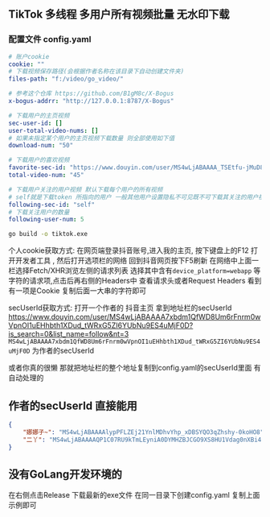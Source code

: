 <!--
 * @Date: 2023-05-13 18:15:27
 * @LastEditors: root-wang && 276211640@qq.com
 * @LastEditTime: 2023-05-15 18:43:03
 * @FilePath: \TikTok\readme.md
 * @Description: Do not edit
-->
## TikTok 多线程 多用户所有视频批量 无水印下载

### 配置文件 config.yaml
```yaml
# 账户cookie
cookie: ""
# 下载视频保存路径(会根据作者名称在该目录下自动创建文件夹)
files-path: "f:/video/go_video/"

# 参考这个仓库 https://github.com/B1gM8c/X-Bogus
x-bogus-addrr: "http://127.0.0.1:8787/X-Bogus"

# 下载用户的主页视频
sec-user-id: []
user-total-video-nums: []
# 如果未指定某个用户的主页视频下载数量 则全部使用如下值
download-num: "50"

# 下载用户的喜欢视频
favorite-sec-id: "https://www.douyin.com/user/MS4wLjABAAAA_TSEtfu-jMuD8cUNzv_OmWSdm0_x4oe7lzqJTQrn5SHt1ttKe0APnfbEjsnRL-ZS?is_search=0&list_name=follow&nt=1&showTab=like"
total-video-num: "45"

# 下载用户关注的用户视频 默认下载每个用户的所有视频
# self就是下载token 所指向的用户 一般其他用户设置隐私不可见既不可下载其关注的用户视频
following-sec-id: "self"
# 下载关注用户的数量
following-user-num: 5
```

```bash
go build -o tiktok.exe
```

个人cookie获取方式: 
在网页端登录抖音账号,进入我的主页, 按下键盘上的F12 打开开发者工具 , 然后打开选项栏的网络 回到抖音网页按下F5刷新 在网络中上面一栏选择Fetch/XHR浏览左侧的请求列表 选择其中含有`device_platform=webapp`
等字符的请求项,点击后再右侧的Headers中 查看请求头或者Request Headers 看到有一项是Cookie 复制后面一大串的字符即可

secUserId获取方式:
打开一个作者的 抖音主页 拿到地址栏的secUserId
https://www.douyin.com/user/MS4wLjABAAAA7xbdm1QfWD8Um6rFnrm0wVpnOI1uEHhbth1XDud_tWRxG5ZI6YUbNu9ES4uMjF0D?is_search=0&list_name=follow&nt=3
`MS4wLjABAAAA7xbdm1QfWD8Um6rFnrm0wVpnOI1uEHhbth1XDud_tWRxG5ZI6YUbNu9ES4uMjF0D` 为作者的secUserId

或者你真的很懒 那就把地址栏的整个地址复制到config.yaml的secUserId里面 有自动处理的
## 作者的secUserId 直接能用
```json
{
    "娜娜子~": "MS4wLjABAAAAlypPFLZEj21YnlMDhvYhp_xDBSYQO3qZhshy-0koHO8",
    "二丫": "MS4wLjABAAAAQP1C07RU9kTmLEyniA0DYMHZBJCGO9XS8HU1Vdag0nXBi4GaYtHNpZsz5EBfZPgB"
}
```

## 没有GoLang开发环境的
在右侧点击Release 下载最新的exe文件 在同一目录下创建config.yaml 复制上面示例即可
